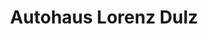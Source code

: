 ---
title: "Autohaus Lorenz Dulz"
url: /neuburg-an-der-donau/autohaus-lorenz-dulz/
shop: Autohaus
---